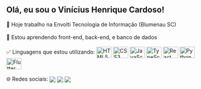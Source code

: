 ## Olá, eu sou o Vinícius Henrique Cardoso!
 
<div style="display: inline_block">
  🚀 Hoje trabalho na Envolti Tecnologia de Informação (Blumenau SC)
  <br/>
  <br/>
  📖 Estou aprendendo front-end, back-end, e banco de dados
  <br/>
  <br/>
  ✅ Linguagens que estou utilizando:
  <img align="center" alt="HTML5" height="30" width="40" src="https://cdn.jsdelivr.net/gh/devicons/devicon/icons/html5/html5-original.svg" /> 
  <img align="center" alt="CSS3" height="30" width="40" src="https://cdn.jsdelivr.net/gh/devicons/devicon/icons/css3/css3-original.svg" />
  <img align="center" alt="JavaScript" height="30" width="40" src="https://cdn.jsdelivr.net/gh/devicons/devicon/icons/javascript/javascript-original.svg" />
  <img align="center" alt="TypeScript" height="30" width="40" src="https://cdn.jsdelivr.net/gh/devicons/devicon/icons/typescript/typescript-original.svg" />
  <img align="center" alt="React" height="30" width="40" src="https://cdn.jsdelivr.net/gh/devicons/devicon/icons/react/react-original.svg" />
  <img align="center" alt="Python" height="30" width="40" src="https://cdn.jsdelivr.net/gh/devicons/devicon/icons/python/python-original.svg"/>
  <img align="center" alt="Flutter" height="30" width="40" src="https://cdn.jsdelivr.net/gh/devicons/devicon/icons/flutter/flutter-original.svg" /> 
  <br/>
  <br/>
  🌐 Redes sociais:
  <a href=https://www.linkedin.com/in/vin%C3%ADcius-henrique-cardoso/ ><img align="center" src=https://img.shields.io/badge/LinkedIn-0077B5?style=for-the-badge&logo=linkedin&logoColor=white ></a>  
  <a href=https://www.instagram.com/_vinicius_henrique_cardoso_/ ><img align="center" src=https://img.shields.io/badge/Instagram-E4405F?style=for-the-badge&logo=instagram&logoColor=white ></a> 
  <a href="mailto: cardoso.henrique.vinicius@gmail.com" ><img align="center" src="https://img.shields.io/badge/Gmail-D14836?style=for-the-badge&logo=gmail&logoColor=white"></a>
</div>

